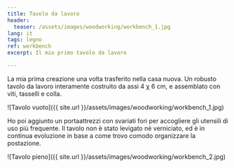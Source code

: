 ```yaml
---
title: Tavolo da lavoro
header:
  teaser: /assets/images/woodworking/workbench_1.jpg
lang: it
tags: legno
ref: workbench
excerpt: Il mio primo tavolo da lavoro

---
```


La mia prima creazione una volta trasferito nella casa nuova. Un robusto tavolo da lavoro interamente costruito da assi 4 χ 6 cm, e assemblato con viti, tasselli e colla.

![Tavolo vuoto]({{ site.url }}/assets/images/woodworking/workbench_1.jpg)

Ho poi aggiunto un portaattrezzi con svariati fori per accogliere gli utensili di uso più frequente. Il tavolo non è stato levigato nè verniciato, ed è in continua evoluzione in base a come trovo comodo organizzare la postazione.

![Tavolo pieno]({{ site.url }}/assets/images/woodworking/workbench_2.jpg)
